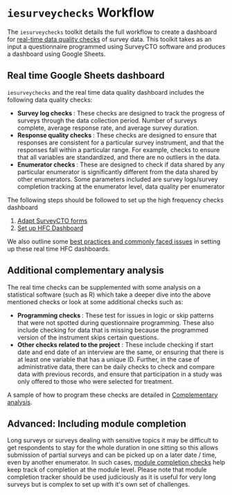 # `iesurveychecks` Workflow

The `iesurveychecks` toolkit details the full workflow to create a dashboard for [real-time data quality checks](https://dimewiki.worldbank.org/High_Frequency_Checks) of survey data. This toolkit takes as an input a questionnaire programmed using SurveyCTO software and produces a dashboard using Google Sheets.


## Real time Google Sheets dashboard

`iesurveychecks` and the real time data quality dashboard includes the following data quality checks:

* <b> Survey log checks </b> : These checks are designed to track the progress of surveys through the data collection period. Number of surveys complete, average response rate, and average survey duration.
* <b> Response quality checks </b> : These checks are designed to ensure that responses are consistent for a particular survey instrument, and that the responses fall within a particular range. For example, checks to ensure that all variables are standardized, and there are no outliers in the data.
* <b> Enumerator checks </b> : These are designed to check if data shared by any particular enumerator is significantly different from the data shared by other enumerators. Some parameters included are survey logs/survey completion tracking at the enumerator level, data quality per enumerator

The following steps should be followed to set up the high frequency checks dashboard

1. [Adapt SurveyCTO forms](https://github.com/dime-worldbank/iesurveykit/blob/main/iesurveychecks/1-adapt-scto-forms.md)
2. [Set up HFC Dashboard](https://github.com/dime-worldbank/iesurveykit/blob/main/iesurveychecks/2-set-up-hfc-dashboard.md)

We also outline some [best practices and commonly faced issues](https://github.com/dime-worldbank/iesurveykit/blob/main/Survey%20Checks/best-practices-and-issues.md) in setting up these real time HFC dashboards.

## Additional complementary analysis

The real time checks can be supplemented with some analysis on a statistical software (such as R) which take a deeper dive into the above mentioned checks or look at some additional checks such as:

* <b> Programming checks </b> : These test for issues in logic or skip patterns that were not spotted during questionnaire programming. These also include checking for data that is missing because the programmed version of the instrument skips certain questions.
* <b> Other checks related to the project</b> : These include checking if start date and end date of an interview are the same, or ensuring that there is at least one variable that has a unique ID. Further, in the case of administrative data, there can be daily checks to check and compare data with previous records, and ensure that participation in a study was only offered to those who were selected for treatment.

A sample of how to program these checks are detailed in [Complementary analysis](https://github.com/dime-worldbank/iesurveykit/blob/main/iesurveychecks/3-complementary-analysis-r.md).

## Advanced: Including module completion
Long surveys or surveys dealing with sensitive topics it may be difficult to get respondents to stay for the whole duration in one sitting so this allows submission of partial surveys and can be picked up on a later date / time, even by another enumerator. In such cases, [module completion checks](https://github.com/dime-worldbank/iesurveykit/blob/main/iesurveychecks/4-module-completion-checks.md) help keep track of completion at the module level.  Please note that module completion tracker should be used judiciously as it is useful for very long surveys but is complex to set up with it's own set of challenges.
